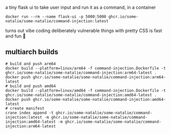a tiny flask ui to take user input and run it as a command, in a container

```
docker run --rm --name flask-ui -p 5000:5000 ghcr.io/some-natalie/some-natalie/command-injection:latest
```

turns out vibe coding deliberately vulnerable things with pretty CSS is fast and fun 🫠

## multiarch builds

```
# build and push arm64
docker build --platform=linux/arm64 -f command-injection.Dockerfile -t ghcr.io/some-natalie/some-natalie/command-injection:arm64-latest .
docker push ghcr.io/some-natalie/some-natalie/command-injection:arm64-latest
# build and push amd64
docker build --platform=linux/amd64 -f command-injection.Dockerfile -t ghcr.io/some-natalie/some-natalie/command-injection:amd64-latest .
docker push ghcr.io/some-natalie/some-natalie/command-injection:amd64-latest
# create manifest
crane index append -t ghcr.io/some-natalie/some-natalie/command-injection:latest -m ghcr.io/some-natalie/some-natalie/command-injection:amd64-latest -m ghcr.io/some-natalie/some-natalie/command-injection:arm64-latest
```

